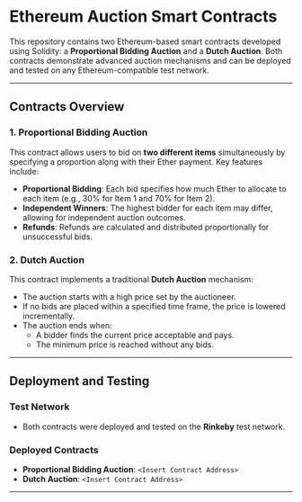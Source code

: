 # Ethereum Auction Smart Contracts

This repository contains two Ethereum-based smart contracts developed using Solidity: a **Proportional Bidding Auction** and a **Dutch Auction**. Both contracts demonstrate advanced auction mechanisms and can be deployed and tested on any Ethereum-compatible test network.

---

## Contracts Overview

### 1. **Proportional Bidding Auction**
This contract allows users to bid on **two different items** simultaneously by specifying a proportion along with their Ether payment. Key features include:
- **Proportional Bidding**: Each bid specifies how much Ether to allocate to each item (e.g., 30% for Item 1 and 70% for Item 2).
- **Independent Winners**: The highest bidder for each item may differ, allowing for independent auction outcomes.
- **Refunds**: Refunds are calculated and distributed proportionally for unsuccessful bids.

### 2. **Dutch Auction**
This contract implements a traditional **Dutch Auction** mechanism:
- The auction starts with a high price set by the auctioneer.
- If no bids are placed within a specified time frame, the price is lowered incrementally.
- The auction ends when:
  - A bidder finds the current price acceptable and pays.
  - The minimum price is reached without any bids.

---

## Deployment and Testing

### Test Network
- Both contracts were deployed and tested on the **Rinkeby** test network.

### Deployed Contracts
- **Proportional Bidding Auction**: `<Insert Contract Address>`
- **Dutch Auction**: `<Insert Contract Address>`

---
